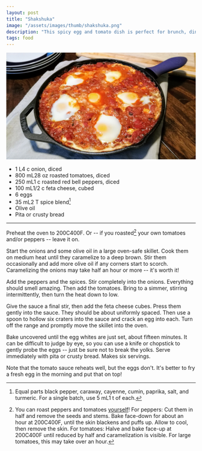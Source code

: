 ```yaml
---
layout: post
title: "Shakshuka"
image: "/assets/images/thumb/shakshuka.png"
description: "This spicy egg and tomato dish is perfect for brunch, dinner, or brunch-for-dinner."
tags: food
---
```


![Shakshuka](/assets/images/shakshuka-16x9.png)

- <span class="metric">1 L</span><span class="imperial">4 c</span> onion, diced
- <span class="metric">800 mL</span><span class="imperial">28 oz</span> roasted tomatoes, diced
- <span class="metric">250 mL</span><span class="imperial">1 c</span> roasted red bell peppers, diced
- <span class="metric">100 mL</span><span class="imperial">1/2 c</span> feta cheese, cubed
- 6 eggs
- <span class="metric">35 mL</span><span class="imperial">2 T</span> spice blend[^1]
- Olive oil
- Pita or crusty bread

[^1]: Equal parts black pepper, caraway, cayenne, cumin, paprika, salt, and turmeric. For a single batch, use <span class="metric">5 mL</span><span class="imperial">1 t</span> of each.

---

Preheat the oven to <span class="metric">200C</span><span class="imperial">400F</span>. Or -- if you roasted[^2] your own tomatoes and/or peppers -- leave it on.

[^2]: You can roast peppers and tomatoes [yourself](/farm-freezer)! For peppers: Cut them in half and remove the seeds and stems. Bake face-down for about an hour at <span class="metric">200C</span><span class="imperial">400F</span>, until the skin blackens and puffs up. Allow to cool, then remove the skin. For tomatoes: Halve and bake face-up at <span class="metric">200C</span><span class="imperial">400F</span> until reduced by half and caramelization is visible. For large tomatoes, this may take over an hour.

Start the onions and some olive oil in a large oven-safe skillet. Cook them on medium heat until they caramelize to a deep brown. Stir them occasionally and add more olive oil if any corners start to scorch. Caramelizing the onions may take half an hour or more -- it's worth it!

Add the peppers and the spices. Stir completely into the onions. Everything should smell amazing. Then add the tomatoes. Bring to a simmer, stirring intermittently, then turn the heat down to low.

Give the sauce a final stir, then add the feta cheese cubes. Press them gently into the sauce. They should be about uniformly spaced. Then use a spoon to hollow six craters into the sauce and crack an egg into each. Turn off the range and promptly move the skillet into the oven.

Bake uncovered until the egg whites are just set, about fifteen minutes. It can be difficult to judge by eye, so you can use a knife or chopstick to gently probe the eggs -- just be sure not to break the yolks. Serve immediately with pita or crusty bread. Makes six servings.

Note that the tomato sauce reheats well, but the eggs don't. It's better to fry a fresh egg in the morning and put that on top!
